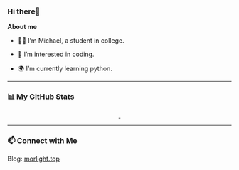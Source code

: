 ### Hi there👋

**About me**

- 🧑‍🎓 I’m Michael, a student in college. 

- 🌱 I’m interested in coding. 

- 🌍 I’m currently learning python. 

---

### 📊 My GitHub Stats

<p align="center">
  <a href="https://github.com/anuraghazra/github-readme-stats">
    <img align="center" style="height: 12;" src="https://github-readme-stats.vercel.app/api/top-langs/?username=xicheng2003&layout=compact" />
  </a>
  <a href="https://github.com/anuraghazra/github-readme-stats">
    <img align="center" style="height: 12;" src="https://github-readme-stats.vercel.app/api?username=xicheng2003&show_icons=true&layout=compact" />
  </a>
</p>

---

### 📫 Connect with Me

Blog: [morlight.top](https://morlight.top)

<p align="left">
  </p>

<!--
**xicheng2003/xicheng2003** is a ✨ _special_ ✨ repository because its `README.md` (this file) appears on your GitHub profile.

Here are some ideas to get you started:

- 🔭 I’m currently working on ...
- 🌱 I’m currently learning ...
- 👯 I’m looking to collaborate on ...
- 🤔 I’m looking for help with ...
- 💬 Ask me about ...
- 📫 How to reach me: ...
- 😄 Pronouns: ...
- ⚡ Fun fact: ...
-->

